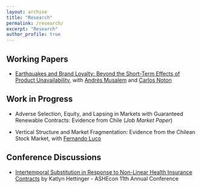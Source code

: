 ```yaml
---
layout: archive
title: "Research"
permalink: /research/
excerpt: "Research"
author_profile: true
---
```


## Working Papers

- [Earthquakes and Brand Loyalty: Beyond the Short-Term Effects of Product Unavailability](https://papers.ssrn.com/sol3/papers.cfm?abstract_id=3325923), with [Andrés Musalem](http://www.dii.uchile.cl/~amusalem/) and [Carlos Noton](http://www.dii.uchile.cl/~cnoton/)

## Work in Progress

- Adverse Selection, Equity, and Lapsing in Markets with Guaranteed Renewable Contracts: Evidence from Chile (*Job Market Paper*)

- Vertical Structure and Market Fragmentation: Evidence from the Chilean Stock Market, with [Fernando Luco](https://flucoe.github.io/)

<!-- - Strategic Switching Behavior in Health Insurance Markets, with [Fabián Duarte](http://econ.uchile.cl/es/academico/fabduarte)
 -->

## Conference Discussions

- [Intertemporal Substitution in Response to Non-Linear Health Insurance Contracts](https://cafigueroab.github.io/files/Discussion_ASHEcon_June_2022_Figueroa.pdf) by Katlyn Hettinger - ASHEcon 11th Annual Conference 
